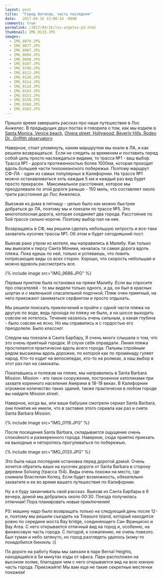```yaml
---
layout: post
title:  "Город Ангелов, часть последняя"
date:   2017-04-16 12:00:24 -0800
comments: true
permalink: /2017/04/16/los-angeles-p3.html
thumbnail: IMG_0133.JPG
images:
  - IMG_0070.JPG
  - IMG_0077.JPG
  - IMG_0087.JPG
  - IMG_0094.JPG
  - IMG_0098.JPG
  - IMG_0107.JPG
  - IMG_9740.JPG
  - IMG_0112.JPG
  - IMG_0126.JPG
  - IMG_0114.JPG
  - IMG_0118.JPG
  - IMG_0143.JPG
  - IMG_0153.JPG
  - IMG_0158.JPG
  - IMG_0160.JPG
  - IMG_0163.JPG
---
```


Пришло время завершить рассказ про наше путешествие в Лос Анжелес. 
В предыдущих двух постах я говорила о том, как мы ездили в<a href="http://karmelalla.com/2017/04/12/los-angeles-p1.html" target="_blank"> Santa Monica, Venice beach</a>, <a href="http://karmelalla.com/2017/04/14/los-angeles-p2.html" target="_blank">Olvera street, Hollywood, Beverly Hills, Rodeo Dr., Griffith observatory</a>.

<!--separate-->
Наверное, стоит упомянуть, каким маршрутом мы ехали в ЛА, и как решили возвращаться. 
Если не следить за временем и поставить перед собой цель просто наслаждаться видами, то трасса №1 - ваш выбор. Трасса №1 - дорога протяженностью более 1000км, которая проходит вдоль большей части тихоокеанского побережья. Поэтому маршрут СФ-ЛА - один из самых популярных в Калифорнии. На трассе №1 можно останавливаться хоть каждые 5 км и каждый раз вид будет просто прекрасен. 
Максимальное расстояние, которое мы преодолевали по этой дороге раньше - 150 миль, что составляет около трети расстояния до Лос Анжелеса. 

Выезжая из дома в пятницу - целью было как можно быстрее добраться до ЛА, поэтому мы и поехали по трассе №5. Это многополосная дорога, которая соединяет два города. Расстояние по 5ой трассе сильно короче. Поэтому выбор пал на нее. 

Возвращаясь в СФ, мы решили сделать небольшую хитрость и все-таки захватить кусочек трассы №1. Об этом и будет сегодняшний пост.

Выехав рано утром из мотеля, мы направились в Малибу. Как только мы выехали к пирсу Санта Моники, началась та самая дорога вдоль пляжа. Пока едешь по ней, только и успеваешь, что ловить потрясающие виды со всех сторон. Хорошо, что скорость небольшая и можно вдоволь рассмотреть все.

{% include image src="IMG_9686.JPG" %}

Первым пунктом была остановка на пряже Малибу. Если вы спросите про спасателей - то мы видели только одного, и да, он был в красных шортах и с маленькой спасательной лодочкой. Пляж очен приятный, на него приезжают заниматься серфингом и просто отдыхать. 

Мы решили поискать приключений и пройти с одной части пляжа на другую по воде, ведь прохода по пляжу не было, а на шоссе выходить совсем не хотелось. Течение казалось очень сильным, а какая глубина - было совсем не ясно. Но мы справились и с гордостью его преодолели. Было классно!

Следом мы поехали в Санта Барбару, Я очень много слышала о том, что это очень приятный городок. И слухи себя оправдали. Линия пляжа простилается практически вдоль всего города. Пальмы стройным рядом высажены вдоль дорожки, по которой как по променаду гуляет народ. Кто-то ездит на велосипедах, кто-то на роликах, а наш выбор в этот раз пал на самокаты.

Покатавшись и полежав на пляже, мы направились в Santa Barbara Mission. Mission - это такое сооружение, построенное католиками при захвате коренного населения Америки в 18-19 веках. В Калифорнии огромное количество таких зданий, также практически в любом городе вы найдете Mission street. 

Наверное, когда вы, или ваши бабушки смотрели сериал Santa Barbara, они понятия не имели, что в заставке этого сериала как раз и снята Santa Barbara Mission.

{% include image src="IMG_0119.JPG" %}

После посещения Santa Barbara, складывается ощущение очень спокойного и размеренного города. Наверное, сюда приятно приехать на выходные и неторопясь прогуливаться по побережью. 

{% include image src="IMG_0133.JPG" %}

Это была наша последняя остановка перед дорогой домой. Очень хочется обратить ваше на кусочек дороги от Santa Barbara в сторону деревни Solvang (трасса 154). Виды очень похожи на место, где снимали Властелин Колец. Если будет возможность, обязательно захватите и ее во время вашего путешествия по Калифорнии.

Ну а я буду заканчивать свой рассказ. Выехав из Санта Барбары в 6 вечера, домой мы добрались около 00:30. Поезда получилась отличная! Пора планировать новые приключения!

PS: машину надо было возвращать только на следующий день после 12-и, поэтому мы решили съездить на Treasure Island, который находится ровно по середине моста Bay bridge, соединяющего Сан Франциско и Bay Area. С него открывается отличный вид на город и, особенно, на финансовую часть города. С погодой, к сожалению, не очень повезло. Был туман и небо затянуто, но город разглядеть удалось (кому-то понадобился бинокль :))

По дороге на работу Киры мы заехали в парк Bernal Heights, находящийся в 5и минутах езды от офиса. 
Парк расположен на высоком холме, благодаря чем с него открывается вид на всю южную часть города. 
Приезжайте! Мы вам еще не такие секретные местечки покажем!


